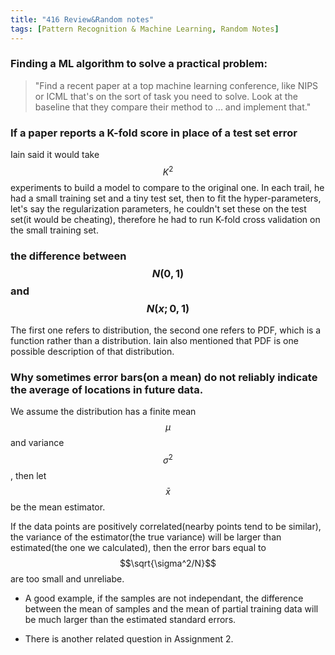 ```yaml
---
title: "416 Review&Random notes"
tags: [Pattern Recognition & Machine Learning, Random Notes]
---
```


### Finding a ML algorithm to solve a practical problem:
> "Find a recent paper at a top machine learning conference, like NIPS or ICML  that's on the sort of task you need to solve. Look at the baseline that they compare their method to ... and implement that."

### If a paper reports a K-fold score in place of a test set error
 Iain said it would take $$K^2$$ experiments to build a model to compare to the original one. In each trail, he had a small training set and a tiny test set, then to fit the hyper-parameters, let's say the regularization parameters, he couldn't set these on the test set(it would be cheating), therefore he had to run K-fold cross validation on the small training set.

### the difference between $$N(0,1)$$ and $$N(x;0,1)$$
The first one refers to distribution, the second one refers to PDF, which is a function rather than a distribution. Iain also mentioned that PDF is one possible description of that distribution.

### Why sometimes error bars(on a mean) do not reliably indicate the average of locations in future data.
We assume the distribution has a finite mean $$\mu$$ and variance $$\sigma^2$$, then let $$\bar{x}$$ be the mean estimator. 

If the data points are positively correlated(nearby points tend to be similar), the variance of the estimator(the true variance) will be larger than estimated(the one we calculated), then the error bars equal to $$\sqrt{\sigma^2/N}$$ are too small and unreliabe.
 
+ A good example, if the samples are not independant, the difference between the mean of samples and  the mean of partial training data will be much larger than the estimated standard errors. 

+ There is another related question in Assignment 2.
